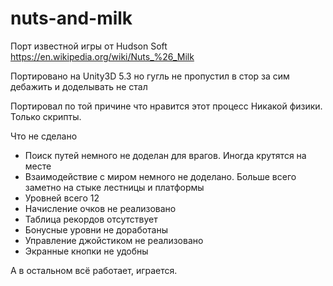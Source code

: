 # nuts-and-milk
Порт известной игры от Hudson Soft
https://en.wikipedia.org/wiki/Nuts_%26_Milk

Портировано на Unity3D 5.3
но гугль не пропустил в стор
за сим дебажить и доделывать не стал

Портировал по той причине что нравится этот процесс
Никакой физики. Только скрипты.

Что не сделано
- Поиск путей немного не доделан для врагов. Иногда крутятся на месте
- Взаимодействие с миром немного не доделано. Больше всего заметно на стыке лестницы и платформы
- Уровней всего 12
- Начисление очков не реализовано
- Таблица рекордов отсутствует
- Бонусные уровни не доработаны
- Управление джойстиком не реализовано
- Экранные кнопки не удобны

А в остальном всё работает, играется.